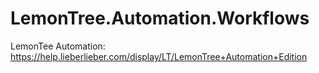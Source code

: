 # LemonTree.Automation.Workflows

LemonTee Automation: https://help.lieberlieber.com/display/LT/LemonTree+Automation+Edition
